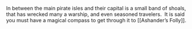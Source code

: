 In between the main pirate isles and their capital is a small band of shoals, that has wrecked many a warship, and even seasoned travelers.  It is said you must have a magical compass to get through it to [[Ashander’s Folly]].